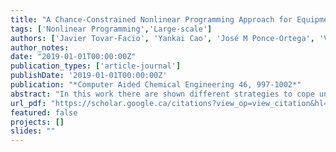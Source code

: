 ```yaml
---
title: "A Chance-Constrained Nonlinear Programming Approach for Equipment Design Under Uncertainty"
tags: ['Nonlinear Programming','Large-scale']
authors: ['Javier Tovar-Facio', 'Yankai Cao', 'José M Ponce-Ortega', 'Victor M Zavala']
author_notes:
date: "2019-01-01T00:00:00Z"
publication_types: ['article-journal']
publishDate: '2019-01-01T00:00:00Z'
publication: "*Computer Aided Chemical Engineering 46, 997-1002*"
abstract: "In this work there are shown different strategies to cope uncertainty in large-scale chance-constrained nonlinear programs. We present the design of a flare system as a case study. The design of this system is influenced by several uncertain factors, such as the volume and composition of the waste flow stream to be combusted and the ambient conditions. These systems are currently designed based on typical historical values for waste fuel gases and ambient conditions. Consequently, an improperly designed flare can be susceptible to extreme events previously not experienced. Particularly, we use moment matching (MM) when the algebraic form of the moments and the quantile function of the chance constrained (CC) distribution is known, and for more general settings when the distribution cannot be predicted we use the scenario approach (AS), the popular conditional value at risk (CVaR) and the recently proposed sigmoid value at risk (SigVaR). We demonstrate that the SigVaR approximation offers the best results and this approach overcome the conservative results of the AS and CVaR."
url_pdf: "https://scholar.google.ca/citations?view_op=view_citation&hl=zh-CN&user=M-s3mjAAAAAJ&cstart=80&citation_for_view=M-s3mjAAAAAJ:UebtZRa9Y70C"
featured: false
projects: []
slides: ""
---
```

